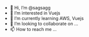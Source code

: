 - 👋 Hi, I’m @sagsagg
- 👀 I’m interested in Vuejs
- 🌱 I’m currently learning AWS, Vuejs
- 💞️ I’m looking to collaborate on ...
- 📫 How to reach me ...

<!---
sagsagg/sagsagg is a ✨ special ✨ repository because its `README.md` (this file) appears on your GitHub profile.
You can click the Preview link to take a look at your changes.
--->
